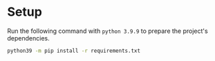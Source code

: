 # Setup

Run the following command with `python 3.9.9` to prepare the project's 
dependencies.

```bash
python39 -m pip install -r requirements.txt
```
